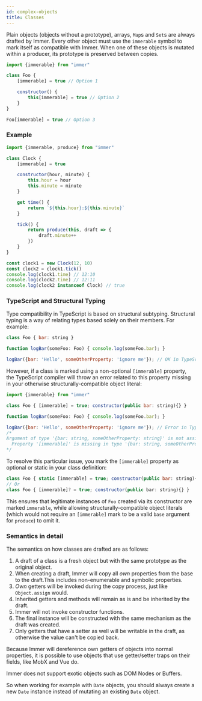 ```yaml
---
id: complex-objects
title: Classes
---
```


<center>
<div data-ea-publisher="immerjs" data-ea-type="image" class="horizontal bordered"></div>
</center>

Plain objects (objects without a prototype), arrays, `Map`s and `Set`s are always drafted by Immer. Every other object must use the `immerable` symbol to mark itself as compatible with Immer. When one of these objects is mutated within a producer, its prototype is preserved between copies.

```js
import {immerable} from "immer"

class Foo {
	[immerable] = true // Option 1

	constructor() {
		this[immerable] = true // Option 2
	}
}

Foo[immerable] = true // Option 3
```

### Example

```js
import {immerable, produce} from "immer"

class Clock {
	[immerable] = true

	constructor(hour, minute) {
		this.hour = hour
		this.minute = minute
	}

	get time() {
		return `${this.hour}:${this.minute}`
	}

	tick() {
		return produce(this, draft => {
			draft.minute++
		})
	}
}

const clock1 = new Clock(12, 10)
const clock2 = clock1.tick()
console.log(clock1.time) // 12:10
console.log(clock2.time) // 12:11
console.log(clock2 instanceof Clock) // true
```

### TypeScript and Structural Typing

Type compatibility in TypeScript is based on structural subtyping. Structural typing is a way of relating types based solely on their members.
For example:
```js
class Foo { bar: string }

function logBar(someFoo: Foo) { console.log(someFoo.bar); }

logBar({bar: 'Hello', someOtherProperty: 'ignore me'}); // OK in TypeScript
```

However, if a class is marked using a non-optional `[immerable]` property, the TypeScript compiler will throw an error related to this property missing in your otherwise structurally-compatible object literal:

```js
import {immerable} from "immer"

class Foo { [immerable] = true; constructor(public bar: string){} }

function logBar(someFoo: Foo) { console.log(someFoo.bar); }

logBar({bar: 'Hello', someOtherProperty: 'ignore me'}); // Error in TypeScript
/*
Argument of type '{bar: string, someOtherProperty: string}' is not assignable to parameter of type 'Foo'.
  Property '[immerable]' is missing in type '{bar: string, someOtherProperty: string}' but required in type 'Foo'.
*/
```

To resolve this particular issue, you mark the `[immerable]` property as optional or static in your class definition:

```js
class Foo { static [immerable] = true; constructor(public bar: string){} }
// Or
class Foo { [immerable]? = true; constructor(public bar: string){} }
```

This ensures that legitimate instances of `Foo` created via its constructor are marked `immerable`, while allowing structurally-compatible object literals (which would not require an `[immerable]` mark to be a valid `base` argument for `produce`) to omit it.

### Semantics in detail

The semantics on how classes are drafted are as follows:

1. A draft of a class is a fresh object but with the same prototype as the original object.
2. When creating a draft, Immer will copy all _own_ properties from the base to the draft.This includes non-enumerable and symbolic properties.
3. _Own_ getters will be invoked during the copy process, just like `Object.assign` would.
4. Inherited getters and methods will remain as is and be inherited by the draft.
5. Immer will not invoke constructor functions.
6. The final instance will be constructed with the same mechanism as the draft was created.
7. Only getters that have a setter as well will be writable in the draft, as otherwise the value can't be copied back.

Because Immer will dereference own getters of objects into normal properties, it is possible to use objects that use getter/setter traps on their fields, like MobX and Vue do.

Immer does not support exotic objects such as DOM Nodes or Buffers.

So when working for example with `Date` objects, you should always create a new `Date` instance instead of mutating an existing `Date` object.
